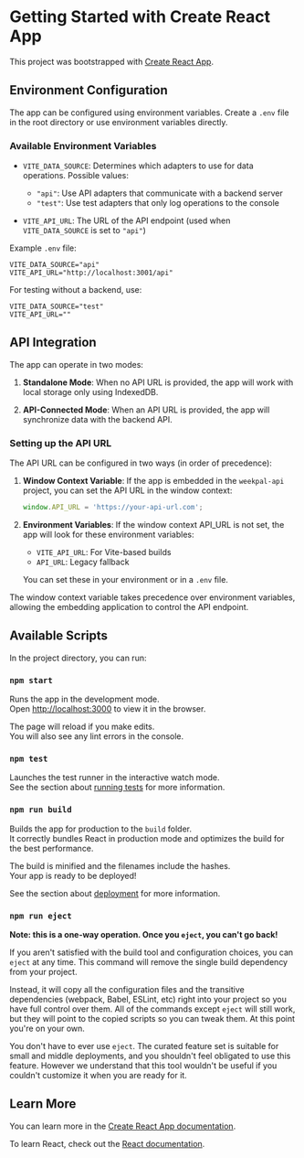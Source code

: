 # Getting Started with Create React App

This project was bootstrapped with [Create React App](https://github.com/facebook/create-react-app).

## Environment Configuration

The app can be configured using environment variables. Create a `.env` file in the root directory or use environment variables directly.

### Available Environment Variables

- `VITE_DATA_SOURCE`: Determines which adapters to use for data operations. Possible values:
  - `"api"`: Use API adapters that communicate with a backend server
  - `"test"`: Use test adapters that only log operations to the console

- `VITE_API_URL`: The URL of the API endpoint (used when `VITE_DATA_SOURCE` is set to `"api"`)

Example `.env` file:
```
VITE_DATA_SOURCE="api"
VITE_API_URL="http://localhost:3001/api"
```

For testing without a backend, use:
```
VITE_DATA_SOURCE="test"
VITE_API_URL=""
```

## API Integration

The app can operate in two modes:

1. **Standalone Mode**: When no API URL is provided, the app will work with local storage only using IndexedDB.

2. **API-Connected Mode**: When an API URL is provided, the app will synchronize data with the backend API.

### Setting up the API URL

The API URL can be configured in two ways (in order of precedence):

1. **Window Context Variable**: If the app is embedded in the `weekpal-api` project, you can set the API URL in the window context:
   ```javascript
   window.API_URL = 'https://your-api-url.com';
   ```

2. **Environment Variables**: If the window context API_URL is not set, the app will look for these environment variables:
   - `VITE_API_URL`: For Vite-based builds
   - `API_URL`: Legacy fallback

   You can set these in your environment or in a `.env` file.

The window context variable takes precedence over environment variables, allowing the embedding application to control the API endpoint.

## Available Scripts

In the project directory, you can run:

### `npm start`

Runs the app in the development mode.\
Open [http://localhost:3000](http://localhost:3000) to view it in the browser.

The page will reload if you make edits.\
You will also see any lint errors in the console.

### `npm test`

Launches the test runner in the interactive watch mode.\
See the section about [running tests](https://facebook.github.io/create-react-app/docs/running-tests) for more information.

### `npm run build`

Builds the app for production to the `build` folder.\
It correctly bundles React in production mode and optimizes the build for the best performance.

The build is minified and the filenames include the hashes.\
Your app is ready to be deployed!

See the section about [deployment](https://facebook.github.io/create-react-app/docs/deployment) for more information.

### `npm run eject`

**Note: this is a one-way operation. Once you `eject`, you can't go back!**

If you aren't satisfied with the build tool and configuration choices, you can `eject` at any time. This command will remove the single build dependency from your project.

Instead, it will copy all the configuration files and the transitive dependencies (webpack, Babel, ESLint, etc) right into your project so you have full control over them. All of the commands except `eject` will still work, but they will point to the copied scripts so you can tweak them. At this point you're on your own.

You don't have to ever use `eject`. The curated feature set is suitable for small and middle deployments, and you shouldn't feel obligated to use this feature. However we understand that this tool wouldn't be useful if you couldn't customize it when you are ready for it.

## Learn More

You can learn more in the [Create React App documentation](https://facebook.github.io/create-react-app/docs/getting-started).

To learn React, check out the [React documentation](https://reactjs.org/).
